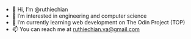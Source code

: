 - 👋 Hi, I’m @ruthiechian
- 👀 I’m interested in engineering and computer science
- 🌱 I’m currently learning web development on The Odin Project (TOP)
- 📫 You can reach me at ruthiechian.va@gmail.com

<!---
ruthiechian/ruthiechian is a ✨ special ✨ repository because its `README.md` (this file) appears on your GitHub profile.
You can click the Preview link to take a look at your changes.
--->
